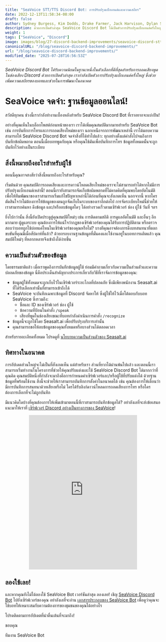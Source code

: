 ```yaml
---
title: "SeaVoice STT/TTS Discord Bot: การปรับปรุงแบ็กเอนด์และความเสถียร"
date: 2022-12-13T11:58:34-08:00
draft: false
author: Sydney Burgess, Kim Dodds, Drake Farmer, Jack Harvison, Dylan Strong, Cody Vernon
description: ด้วยการเปิดตัวล่าสุด SeaVoice Discord Bot ได้เปิดตัวการปรับปรุงแบ็กเอนด์ครั้งใหญ่ ซึ่งช่วยเพิ่มความเสถียรของบอทและการพัฒนาในอนาคต
weight: 1
tags: ["SeaVoice", "Discord"]
image: images/blog/27-discord-backend-improvements/seavoice-discord-stt-tts-bot-backend-improvements.jpg
canonicalURL: "/blog/seavoice-discord-backend-improvements/"
url: "/blog/seavoice-discord-backend-improvements/"
modified_date: "2025-07-28T16:56:53Z"
---
```


*SeaVoice Discord Bot ได้รับความนิยมในฐานะหนึ่งในตัวเลือกที่ดีที่สุดสำหรับการถอดเสียงพูดในช่องเสียง Discord ด้วยการเปิดตัวล่าสุด เรากำลังเปิดตัวการปรับปรุงแบ็กเอนด์ครั้งใหญ่ ซึ่งช่วยเพิ่มความเสถียรของบอทและช่วยในการพัฒนาในอนาคต*

# SeaVoice จดจำ: ฐานข้อมูลออนไลน์!

สวัสดีทุกคน ช่วงนี้เรากำลังทำงานเบื้องหลังสำหรับ SeaVoice Discord Bot ที่เราอยากจะแบ่งปัน!

อย่างที่คุณเห็นในบล็อกโพสต์ก่อนหน้าของเรา เราได้เพิ่มคุณสมบัติมากมายสำหรับ SeaVoice Bot เช่น การบันทึกการโทรและการถอดเสียงใหม่ของเรา นอกเหนือจากการพัฒนาเหล่านี้ เราได้มอบความสามารถให้ SeaVoice Discord Bot จดจำสิ่งที่ได้ทำไปแล้ว: ทุกอย่างตั้งแต่คำสั่งไปจนถึงการบันทึกข้อผิดพลาด ตอนนี้เมื่อบอทพูดกับคุณ หรือคุณใช้มันเพื่อบันทึกการโทร ข้อมูลทั้งหมดนั้นจะถูกบันทึกไว้อย่างเป็นระเบียบ

## สิ่งนี้หมายถึงอะไรสำหรับผู้ใช้
ตอนนี้คุณอาจสงสัยว่าสิ่งนี้หมายถึงอะไรสำหรับคุณ?

เริ่มต้นด้วย คุณสมบัติการถอดเสียงและการดาวน์โหลดเสียงใหม่ของเราจะไม่สามารถทำได้หากไม่มีการปรับปรุงแบ็กเอนด์เหล่านี้! ตอนนี้เรายังสามารถจัดเก็บข้อผิดพลาดที่ไม่คาดคิดที่คุณพบโดยอัตโนมัติ เพื่อให้ทีมพัฒนาของเราสามารถเริ่มแก้ไขปัญหาเหล่านี้ได้ก่อนที่คุณจะสังเกตเห็น นอกจากนี้ หากใครตัดสินใจว่าไม่ต้องการให้ข้อมูลของตนถูกจัดเก็บในระบบของเราอีกต่อไป การจัดระเบียบใหม่นี้ช่วยให้เราสามารถค้นหา ดึงข้อมูล และ/หรือลบข้อมูลใดๆ ได้อย่างรวดเร็วตามเซิร์ฟเวอร์ ช่อง ผู้ใช้ วันที่ ฯลฯ

ยิ่งไปกว่านั้น สิ่งนี้ยังเปิดประตูสู่คุณสมบัติใหม่ๆ เช่น การติดตามสถิติ การดูแลอัตโนมัติ และอื่นๆ อีกมากมาย ผู้ดูแลระบบ คุณต้องการให้แน่ใจว่ากฎของเซิร์ฟเวอร์ของคุณได้รับการปฏิบัติตาม หรือตรวจสอบว่าบอทถูกใช้บ่อยแค่ไหนในเซิร์ฟเวอร์ของคุณหรือไม่? บางทีคุณอาจต้องการดึงบทสนทนาที่ตลกขบขันที่คุณมีเมื่อสัปดาห์ที่แล้ว? ด้วยกรอบงานฐานข้อมูลที่มั่นคงและใช้งานอยู่ในบอทการผลิตแล้ว คุณสมบัติใหม่ๆ ที่หลากหลายจึงเข้าถึงได้ง่ายขึ้น

## ความเป็นส่วนตัวของข้อมูล

โดยธรรมชาติแล้ว เมื่อเราพูดถึงการบันทึกข้อมูลผู้ใช้ ย่อมมีคำถามเกี่ยวกับความเป็นส่วนตัวและความปลอดภัยของข้อมูล นี่คือประเด็นสำคัญบางประการเกี่ยวกับวิธีที่เราจัดการข้อมูลของคุณ:
- ข้อมูลผู้ใช้ทั้งหมดจะถูกเก็บไว้ในเซิร์ฟเวอร์ระยะไกลที่ปลอดภัย ซึ่งมีเพียงพนักงาน Seasalt.ai ที่ได้รับเลือกเท่านั้นที่สามารถเข้าถึงได้
- SeaVoice จะบันทึกเฉพาะข้อมูลที่ Discord จัดหาให้ ซึ่งผู้ใช้ให้ไว้เมื่อโต้ตอบกับบอท SeaVoice ซึ่งรวมถึง:
    - ชื่อและ ID ของเซิร์ฟเวอร์ ช่อง ผู้ใช้
    - ข้อความที่ป้อนในคำสั่ง `/speak`
    - เสียงที่พูดในช่องเสียงขณะที่บอทกำลังดำเนินการคำสั่ง `/recognize`
- ข้อมูลนี้จะถูกใช้โดย Seasalt.ai เพื่อปรับปรุงบริการเท่านั้น
- คุณสามารถขอให้ลบข้อมูลของคุณทั้งหมดหรือบางส่วนได้ตลอดเวลา

สำหรับรายละเอียดทั้งหมด โปรดดูที่ [นโยบายความเป็นส่วนตัวของ Seasalt.ai](https://seasalt.ai/privacy/)

## ทิศทางในอนาคต

การอัปเดตส่วนใหญ่จะไม่เป็นที่สังเกตเห็น แต่สำหรับเรา ส่วนที่ยากได้ผ่านพ้นไปแล้ว และตอนนี้เราสามารถเริ่มทำงานในโครงการที่ช่วยให้คุณปรับแต่งและใช้ SeaVoice Discord Bot ได้มากกว่าที่คุณคิด
คุณสมบัติหนึ่งที่กำลังจะมาถึงคือการกำหนดค่าเซิร์ฟเวอร์และ/หรือผู้ใช้ที่ปรับแต่งได้
ด้วยฐานข้อมูลที่พร้อมใช้งาน สิ่งนี้จะช่วยให้เราสามารถบันทึกการตั้งค่าในอนาคตได้ เช่น คุณต้องการให้เตือนว่ามีการบันทึกการสนทนาด้วยเสียงหรือไม่ ใครได้รับลิงก์ดาวน์โหลดการถอดเสียงการโทร หรือใครต้องการเลือกที่จะไม่ถูกบันทึก

มีแนวคิดใดบ้างที่คุณต้องการให้เพิ่มเข้ามาตอนนี้ที่เราสามารถบันทึกข้อมูลได้? อย่าลังเลที่จะส่งข้อเสนอแนะมาให้เราที่ [เซิร์ฟเวอร์ Discord อย่างเป็นทางการของ SeaVoice](https://discord.gg/dfAYfwBQ)!

<center>
<iframe src="https://discordapp.com/widget?id=919037515514654721&theme=dark" width="350" height="500" allowtransparency="true" frameborder="0" sandbox="allow-popups allow-popups-to-escape-sandbox allow-same-origin allow-scripts"></iframe>
</center>

## ลองใช้เลย!

และหากคุณยังไม่ได้ลองใช้ SeaVoice Bot เวอร์ชันล่าสุด ลองเลย! เชิญ [SeaVoice Discord Bot](https://discord.com/oauth2/authorize?client_id=1001955060210749492&scope=bot) ไปยังเซิร์ฟเวอร์ของคุณ
อย่าลังเลที่จะอ่าน [เอกสารประกอบของ SeaVoice Bot](https://wiki.seasalt.ai/seavoice/discord/discord-bot/) เพื่อดูว่าคุณจะใช้บอทให้เหมาะสมกับความต้องการของชุมชนของคุณได้อย่างไร

โปรดติดตามการอัปเดตที่น่าตื่นเต้นที่จะมาถึง!

ขอบคุณ

ทีมงาน SeaVoice Bot
